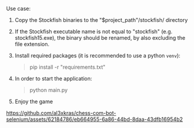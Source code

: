 Use case:

1. Copy the Stockfish binaries to the "$project_path"/stockfish/ directory
2. If the Stockfish executable name is not equal to "stockfish" (e.g. stockfish15.exe), the binary should be renamed, by also excluding the file extension.
3. Install required packages (it is recommended to use a python ```venv```):
    > pip install -r "requirements.txt"
4. In order to start the application:
    > python main.py
   
5. Enjoy the game

https://github.com/al3xkras/chess-com-bot-selenium/assets/62184786/eb664955-6a86-44bd-8daa-43dfb16954b2